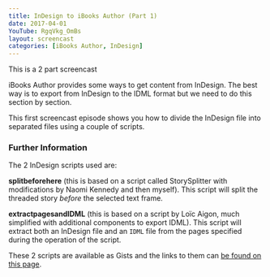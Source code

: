 ```yaml
---
title: InDesign to iBooks Author (Part 1)
date: 2017-04-01
YouTube: RgqVkg_OmBs
layout: screencast
categories: [iBooks Author, InDesign]
---
```

This is a 2 part screencast

iBooks Author provides some ways to get content from InDesign. The best way is to export from InDesign to the IDML format but we need to do this section by section.

This first screencast episode shows you how to divide the InDesign file into separated files using a couple of scripts.

### Further Information

The 2 InDesign scripts used are:

**splitbeforehere** (this is based on a script called StorySplitter with modifications by Naomi Kennedy and then myself). This script will split the threaded story *before* the selected text frame.

**extractpagesandIDML** (this is based on a script by Loïc Aigon, much simplified with additional components to export IDML). This script will extract both an InDesign file and an `IDML` file from the pages specified during the operation of the script.

These 2 scripts are available as Gists and the links to them can [be found on this page](https://publisha.github.io/pages/iBooksAuthor/ "From InDesign to iBooks Author").
